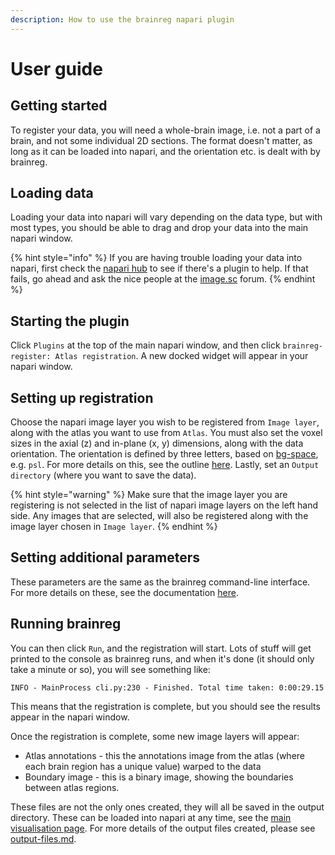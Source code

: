 ```yaml
---
description: How to use the brainreg napari plugin
---
```


# User guide

## Getting started

To register your data, you will need a whole-brain image, i.e. not a part of a brain, and not some individual 2D sections. The format doesn't matter, as long as it can be loaded into napari, and the orientation etc. is dealt with by brainreg.

## Loading data

Loading your data into napari will vary depending on the data type, but with most types, you should be able to drag and drop your data into the main napari window.&#x20;

{% hint style="info" %}
If you are having trouble loading your data into napari, first check the [napari hub](https://www.napari-hub.org) to see if there's a plugin to help. If that fails, go ahead and ask the nice people at the [image.sc](https://forum.image.sc/tag/napari) forum.
{% endhint %}

## Starting the plugin

Click `Plugins` at the top of the main napari window, and then click `brainreg-register: Atlas registration`. A new docked widget will appear in your napari window.

## Setting up registration

Choose the napari image layer you wish to be registered from `Image layer`, along with the atlas you want to use from `Atlas`. You must also set the voxel sizes in the axial (z) and in-plane (x, y) dimensions, along with the data orientation. The orientation is defined by three letters, based on [bg-space](https://github.com/brainglobe/bg-space), e.g. `psl`. For more details on this, see the outline [here](https://docs.brainglobe.info/cellfinder/image-orientation#orientation). Lastly, set an `Output directory` (where you want to save the data).

{% hint style="warning" %}
Make sure that the image layer you are registering is not selected in the list of napari image layers on the left hand side. Any images that are selected, will also be registered along with the image layer chosen in `Image layer`.
{% endhint %}

## Setting additional parameters

These parameters are the same as the brainreg command-line interface. For more details on these, see the documentation [here](https://docs.brainglobe.info/brainreg/user-guide/parameters).

## Running brainreg

You can then click `Run`, and the registration will start. Lots of stuff will get printed to the console as brainreg runs, and when it's done (it should only take a minute or so), you will see something like:

```
INFO - MainProcess cli.py:230 - Finished. Total time taken: 0:00:29.15
```

This means that the registration is complete, but you should see the results appear in the napari window.

Once the registration is complete, some new image layers will appear:

* Atlas annotations - this the annotations image from the atlas (where each brain region has a unique value) warped to the data
* Boundary image - this is a binary image, showing the boundaries between atlas regions.

These files are not the only ones created, they will all be saved in the output directory. These can be loaded into napari at any time, see the [main visualisation page](https://docs.brainglobe.info/brainreg/visualisation). For more details of the output files created, please see [output-files.md](../brainreg/user-guide/output-files.md "mention").
